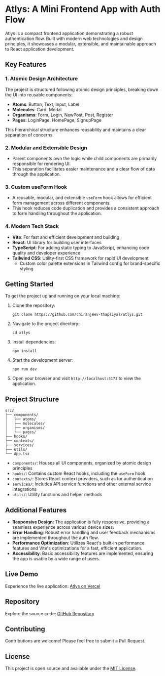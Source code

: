 # Atlys: A Mini Frontend App with Auth Flow

Atlys is a compact frontend application demonstrating a robust authentication flow. Built with modern web technologies and design principles, it showcases a modular, extensible, and maintainable approach to React application development.

## Key Features

### 1. Atomic Design Architecture

The project is structured following atomic design principles, breaking down the UI into reusable components:

- **Atoms**: Button, Text, Input, Label
- **Molecules**: Card, Modal
- **Organisms**: Form, Login, NewPost, Post, Register
- **Pages**: LoginPage, HomePage, SignupPage

This hierarchical structure enhances reusability and maintains a clear separation of concerns.

### 2. Modular and Extensible Design

- Parent components own the logic while child components are primarily responsible for rendering UI.
- This separation facilitates easier maintenance and a clear flow of data through the application.

### 3. Custom useForm Hook

- A reusable, modular, and extensible `useForm` hook allows for efficient form management across different components.
- This hook reduces code duplication and provides a consistent approach to form handling throughout the application.

### 4. Modern Tech Stack

- **Vite**: For fast and efficient development and building
- **React**: UI library for building user interfaces
- **TypeScript**: For adding static typing to JavaScript, enhancing code quality and developer experience
- **Tailwind CSS**: Utility-first CSS framework for rapid UI development
  - Custom color palette extensions in Tailwind config for brand-specific styling

## Getting Started

To get the project up and running on your local machine:

1. Clone the repository:
   ```
   git clone https://github.com/chiranjeev-thapliyal/atlys.git
   ```

2. Navigate to the project directory:
   ```
   cd atlys
   ```

3. Install dependencies:
   ```
   npm install
   ```

4. Start the development server:
   ```
   npm run dev
   ```

5. Open your browser and visit `http://localhost:5173` to view the application.

## Project Structure

```
src/
├── components/
│   ├── atoms/
│   ├── molecules/
│   ├── organisms/
│   └── pages/
├── hooks/
├── contexts/
├── services/
├── utils/
└── App.tsx
```

- `components/`: Houses all UI components, organized by atomic design principles
- `hooks/`: Contains custom React hooks, including the `useForm` hook
- `contexts/`: Stores React context providers, such as for authentication
- `services/`: Includes API service functions and other external service integrations
- `utils/`: Utility functions and helper methods

## Additional Features

- **Responsive Design**: The application is fully responsive, providing a seamless experience across various device sizes.
- **Error Handling**: Robust error handling and user feedback mechanisms are implemented throughout the auth flow.
- **Performance Optimization**: Utilizes React's built-in performance features and Vite's optimizations for a fast, efficient application.
- **Accessibility**: Basic accessibility features are implemented, ensuring the app is usable by a wide range of users.

## Live Demo

Experience the live application: [Atlys on Vercel](https://atlys-eta.vercel.app/)

## Repository

Explore the source code: [GitHub Repository](https://github.com/chiranjeev-thapliyal/atlys)

## Contributing

Contributions are welcome! Please feel free to submit a Pull Request.

## License

This project is open source and available under the [MIT License](LICENSE).
